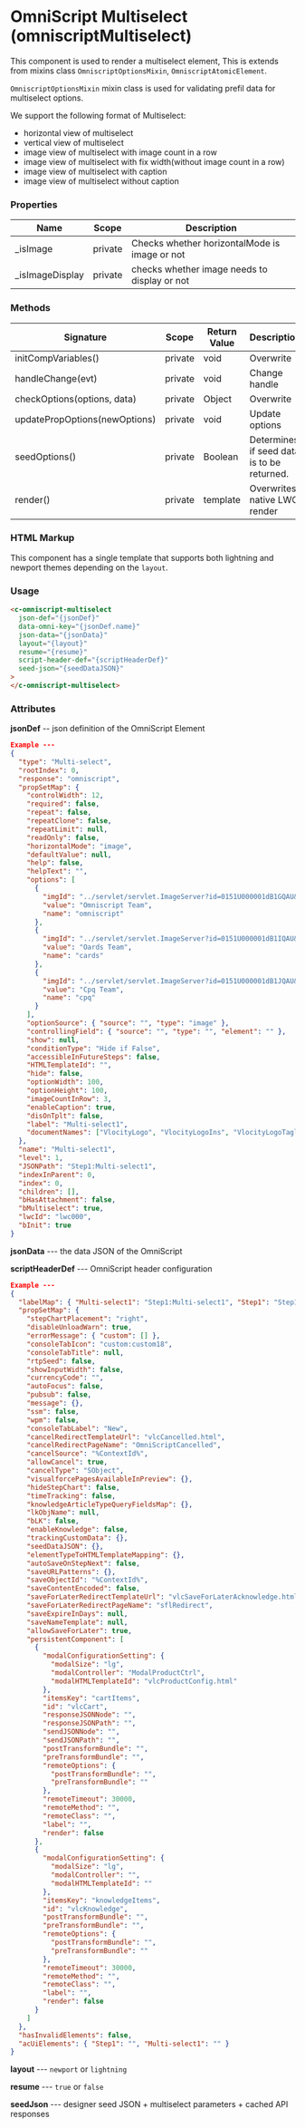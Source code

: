 # OmniScript Multiselect (omniscriptMultiselect)

This component is used to render a multiselect element, This is extends from mixins class `OmniscriptOptionsMixin`, `OmniscriptAtomicElement`.

`OmniscriptOptionsMixin` mixin class is used for validating prefil data for multiselect options.

We support the following format of Multiselect:

- horizontal view of multiselect
- vertical view of multiselect
- image view of multiselect with image count in a row
- image view of multiselect with fix width(without image count in a row)
- image view of multiselect with caption
- image view of multiselect without caption

### Properties

| Name             | Scope   | Description                                   |
| ---------------- | ------- | --------------------------------------------- |
| \_isImage        | private | Checks whether horizontalMode is image or not |
| \_isImageDisplay | private | checks whether image needs to display or not  |

### Methods

| Signature                     | Scope   | Return Value | Description                                |
| ----------------------------- | ------- | ------------ | ------------------------------------------ |
| initCompVariables()           | private | void         | Overwrite                                  |
| handleChange(evt)             | private | void         | Change handle                              |
| checkOptions(options, data)   | private | Object       | Overwrite                                  |
| updatePropOptions(newOptions) | private | void         | Update options                             |
| seedOptions()                 | private | Boolean      | Determines if seed data is to be returned. |
| render()                      | private | template     | Overwrites native LWC render               |

### HTML Markup

This component has a single template that supports both lightning and newport themes depending on the `layout`.

### Usage

```html
<c-omniscript-multiselect
  json-def="{jsonDef}"
  data-omni-key="{jsonDef.name}"
  json-data="{jsonData}"
  layout="{layout}"
  resume="{resume}"
  script-header-def="{scriptHeaderDef}"
  seed-json="{seedDataJSON}"
>
</c-omniscript-multiselect>
```

### Attributes

**jsonDef** -- json definition of the OmniScript Element

```json
Example ---
{
  "type": "Multi-select",
  "rootIndex": 0,
  "response": "omniscript",
  "propSetMap": {
    "controlWidth": 12,
    "required": false,
    "repeat": false,
    "repeatClone": false,
    "repeatLimit": null,
    "readOnly": false,
    "horizontalMode": "image",
    "defaultValue": null,
    "help": false,
    "helpText": "",
    "options": [
      {
        "imgId": "../servlet/servlet.ImageServer?id=0151U000001dB1GQAU&&docName=VlocityLogo&&oid=00D1U0000010hNLUAY",
        "value": "Omniscript Team",
        "name": "omniscript"
      },
      {
        "imgId": "../servlet/servlet.ImageServer?id=0151U000001dB1IQAU&&docName=VlocityLogoIns&&oid=00D1U0000010hNLUAY",
        "value": "Oards Team",
        "name": "cards"
      },
      {
        "imgId": "../servlet/servlet.ImageServer?id=0151U000001dB1JQAU&&docName=VlocityLogoTagline&&oid=00D1U0000010hNLUAY",
        "value": "Cpq Team",
        "name": "cpq"
      }
    ],
    "optionSource": { "source": "", "type": "image" },
    "controllingField": { "source": "", "type": "", "element": "" },
    "show": null,
    "conditionType": "Hide if False",
    "accessibleInFutureSteps": false,
    "HTMLTemplateId": "",
    "hide": false,
    "optionWidth": 100,
    "optionHeight": 100,
    "imageCountInRow": 3,
    "enableCaption": true,
    "disOnTplt": false,
    "label": "Multi-select1",
    "documentNames": ["VlocityLogo", "VlocityLogoIns", "VlocityLogoTagline"]
  },
  "name": "Multi-select1",
  "level": 1,
  "JSONPath": "Step1:Multi-select1",
  "indexInParent": 0,
  "index": 0,
  "children": [],
  "bHasAttachment": false,
  "bMultiselect": true,
  "lwcId": "lwc000",
  "bInit": true
}
```

**jsonData** --- the data JSON of the OmniScript

**scriptHeaderDef** --- OmniScript header configuration

```json
Example ---
{
  "labelMap": { "Multi-select1": "Step1:Multi-select1", "Step1": "Step1" },
  "propSetMap": {
    "stepChartPlacement": "right",
    "disableUnloadWarn": true,
    "errorMessage": { "custom": [] },
    "consoleTabIcon": "custom:custom18",
    "consoleTabTitle": null,
    "rtpSeed": false,
    "showInputWidth": false,
    "currencyCode": "",
    "autoFocus": false,
    "pubsub": false,
    "message": {},
    "ssm": false,
    "wpm": false,
    "consoleTabLabel": "New",
    "cancelRedirectTemplateUrl": "vlcCancelled.html",
    "cancelRedirectPageName": "OmniScriptCancelled",
    "cancelSource": "%ContextId%",
    "allowCancel": true,
    "cancelType": "SObject",
    "visualforcePagesAvailableInPreview": {},
    "hideStepChart": false,
    "timeTracking": false,
    "knowledgeArticleTypeQueryFieldsMap": {},
    "lkObjName": null,
    "bLK": false,
    "enableKnowledge": false,
    "trackingCustomData": {},
    "seedDataJSON": {},
    "elementTypeToHTMLTemplateMapping": {},
    "autoSaveOnStepNext": false,
    "saveURLPatterns": {},
    "saveObjectId": "%ContextId%",
    "saveContentEncoded": false,
    "saveForLaterRedirectTemplateUrl": "vlcSaveForLaterAcknowledge.html",
    "saveForLaterRedirectPageName": "sflRedirect",
    "saveExpireInDays": null,
    "saveNameTemplate": null,
    "allowSaveForLater": true,
    "persistentComponent": [
      {
        "modalConfigurationSetting": {
          "modalSize": "lg",
          "modalController": "ModalProductCtrl",
          "modalHTMLTemplateId": "vlcProductConfig.html"
        },
        "itemsKey": "cartItems",
        "id": "vlcCart",
        "responseJSONNode": "",
        "responseJSONPath": "",
        "sendJSONNode": "",
        "sendJSONPath": "",
        "postTransformBundle": "",
        "preTransformBundle": "",
        "remoteOptions": {
          "postTransformBundle": "",
          "preTransformBundle": ""
        },
        "remoteTimeout": 30000,
        "remoteMethod": "",
        "remoteClass": "",
        "label": "",
        "render": false
      },
      {
        "modalConfigurationSetting": {
          "modalSize": "lg",
          "modalController": "",
          "modalHTMLTemplateId": ""
        },
        "itemsKey": "knowledgeItems",
        "id": "vlcKnowledge",
        "postTransformBundle": "",
        "preTransformBundle": "",
        "remoteOptions": {
          "postTransformBundle": "",
          "preTransformBundle": ""
        },
        "remoteTimeout": 30000,
        "remoteMethod": "",
        "remoteClass": "",
        "label": "",
        "render": false
      }
    ]
  },
  "hasInvalidElements": false,
  "acUiElements": { "Step1": "", "Multi-select1": "" }
}
```

**layout** --- `newport` or `lightning`

**resume** --- `true` or `false`

**seedJson** --- designer seed JSON + multiselect parameters + cached API responses
